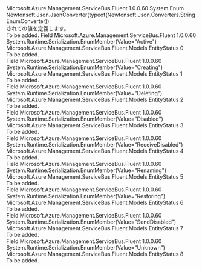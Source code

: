<Type Name="EntityStatus" FullName="Microsoft.Azure.Management.ServiceBus.Fluent.Models.EntityStatus">
  <TypeSignature Language="C#" Value="public enum EntityStatus" />
  <TypeSignature Language="ILAsm" Value=".class public auto ansi sealed EntityStatus extends System.Enum" />
  <TypeSignature Language="DocId" Value="T:Microsoft.Azure.Management.ServiceBus.Fluent.Models.EntityStatus" />
  <TypeSignature Language="VB.NET" Value="Public Enum EntityStatus" />
  <TypeSignature Language="F#" Value="type EntityStatus = " />
  <AssemblyInfo>
    <AssemblyName>Microsoft.Azure.Management.ServiceBus.Fluent</AssemblyName>
    <AssemblyVersion>1.0.0.60</AssemblyVersion>
  </AssemblyInfo>
  <Base>
    <BaseTypeName>System.Enum</BaseTypeName>
  </Base>
  <Attributes>
    <Attribute>
      <AttributeName>Newtonsoft.Json.JsonConverter(typeof(Newtonsoft.Json.Converters.StringEnumConverter))</AttributeName>
    </Attribute>
  </Attributes>
  <Docs>
    <summary>
            されての値を定義します。
            </summary>
    <remarks>To be added.</remarks>
  </Docs>
  <Members>
    <Member MemberName="Active">
      <MemberSignature Language="C#" Value="Active" />
      <MemberSignature Language="ILAsm" Value=".field public static literal valuetype Microsoft.Azure.Management.ServiceBus.Fluent.Models.EntityStatus Active = int32(0)" />
      <MemberSignature Language="DocId" Value="F:Microsoft.Azure.Management.ServiceBus.Fluent.Models.EntityStatus.Active" />
      <MemberSignature Language="VB.NET" Value="Active" />
      <MemberSignature Language="F#" Value="Active = 0" Usage="Microsoft.Azure.Management.ServiceBus.Fluent.Models.EntityStatus.Active" />
      <MemberType>Field</MemberType>
      <AssemblyInfo>
        <AssemblyName>Microsoft.Azure.Management.ServiceBus.Fluent</AssemblyName>
        <AssemblyVersion>1.0.0.60</AssemblyVersion>
      </AssemblyInfo>
      <Attributes>
        <Attribute>
          <AttributeName>System.Runtime.Serialization.EnumMember(Value="Active")</AttributeName>
        </Attribute>
      </Attributes>
      <ReturnValue>
        <ReturnType>Microsoft.Azure.Management.ServiceBus.Fluent.Models.EntityStatus</ReturnType>
      </ReturnValue>
      <MemberValue>0</MemberValue>
      <Docs>
        <summary>To be added.</summary>
      </Docs>
    </Member>
    <Member MemberName="Creating">
      <MemberSignature Language="C#" Value="Creating" />
      <MemberSignature Language="ILAsm" Value=".field public static literal valuetype Microsoft.Azure.Management.ServiceBus.Fluent.Models.EntityStatus Creating = int32(1)" />
      <MemberSignature Language="DocId" Value="F:Microsoft.Azure.Management.ServiceBus.Fluent.Models.EntityStatus.Creating" />
      <MemberSignature Language="VB.NET" Value="Creating" />
      <MemberSignature Language="F#" Value="Creating = 1" Usage="Microsoft.Azure.Management.ServiceBus.Fluent.Models.EntityStatus.Creating" />
      <MemberType>Field</MemberType>
      <AssemblyInfo>
        <AssemblyName>Microsoft.Azure.Management.ServiceBus.Fluent</AssemblyName>
        <AssemblyVersion>1.0.0.60</AssemblyVersion>
      </AssemblyInfo>
      <Attributes>
        <Attribute>
          <AttributeName>System.Runtime.Serialization.EnumMember(Value="Creating")</AttributeName>
        </Attribute>
      </Attributes>
      <ReturnValue>
        <ReturnType>Microsoft.Azure.Management.ServiceBus.Fluent.Models.EntityStatus</ReturnType>
      </ReturnValue>
      <MemberValue>1</MemberValue>
      <Docs>
        <summary>To be added.</summary>
      </Docs>
    </Member>
    <Member MemberName="Deleting">
      <MemberSignature Language="C#" Value="Deleting" />
      <MemberSignature Language="ILAsm" Value=".field public static literal valuetype Microsoft.Azure.Management.ServiceBus.Fluent.Models.EntityStatus Deleting = int32(2)" />
      <MemberSignature Language="DocId" Value="F:Microsoft.Azure.Management.ServiceBus.Fluent.Models.EntityStatus.Deleting" />
      <MemberSignature Language="VB.NET" Value="Deleting" />
      <MemberSignature Language="F#" Value="Deleting = 2" Usage="Microsoft.Azure.Management.ServiceBus.Fluent.Models.EntityStatus.Deleting" />
      <MemberType>Field</MemberType>
      <AssemblyInfo>
        <AssemblyName>Microsoft.Azure.Management.ServiceBus.Fluent</AssemblyName>
        <AssemblyVersion>1.0.0.60</AssemblyVersion>
      </AssemblyInfo>
      <Attributes>
        <Attribute>
          <AttributeName>System.Runtime.Serialization.EnumMember(Value="Deleting")</AttributeName>
        </Attribute>
      </Attributes>
      <ReturnValue>
        <ReturnType>Microsoft.Azure.Management.ServiceBus.Fluent.Models.EntityStatus</ReturnType>
      </ReturnValue>
      <MemberValue>2</MemberValue>
      <Docs>
        <summary>To be added.</summary>
      </Docs>
    </Member>
    <Member MemberName="Disabled">
      <MemberSignature Language="C#" Value="Disabled" />
      <MemberSignature Language="ILAsm" Value=".field public static literal valuetype Microsoft.Azure.Management.ServiceBus.Fluent.Models.EntityStatus Disabled = int32(3)" />
      <MemberSignature Language="DocId" Value="F:Microsoft.Azure.Management.ServiceBus.Fluent.Models.EntityStatus.Disabled" />
      <MemberSignature Language="VB.NET" Value="Disabled" />
      <MemberSignature Language="F#" Value="Disabled = 3" Usage="Microsoft.Azure.Management.ServiceBus.Fluent.Models.EntityStatus.Disabled" />
      <MemberType>Field</MemberType>
      <AssemblyInfo>
        <AssemblyName>Microsoft.Azure.Management.ServiceBus.Fluent</AssemblyName>
        <AssemblyVersion>1.0.0.60</AssemblyVersion>
      </AssemblyInfo>
      <Attributes>
        <Attribute>
          <AttributeName>System.Runtime.Serialization.EnumMember(Value="Disabled")</AttributeName>
        </Attribute>
      </Attributes>
      <ReturnValue>
        <ReturnType>Microsoft.Azure.Management.ServiceBus.Fluent.Models.EntityStatus</ReturnType>
      </ReturnValue>
      <MemberValue>3</MemberValue>
      <Docs>
        <summary>To be added.</summary>
      </Docs>
    </Member>
    <Member MemberName="ReceiveDisabled">
      <MemberSignature Language="C#" Value="ReceiveDisabled" />
      <MemberSignature Language="ILAsm" Value=".field public static literal valuetype Microsoft.Azure.Management.ServiceBus.Fluent.Models.EntityStatus ReceiveDisabled = int32(4)" />
      <MemberSignature Language="DocId" Value="F:Microsoft.Azure.Management.ServiceBus.Fluent.Models.EntityStatus.ReceiveDisabled" />
      <MemberSignature Language="VB.NET" Value="ReceiveDisabled" />
      <MemberSignature Language="F#" Value="ReceiveDisabled = 4" Usage="Microsoft.Azure.Management.ServiceBus.Fluent.Models.EntityStatus.ReceiveDisabled" />
      <MemberType>Field</MemberType>
      <AssemblyInfo>
        <AssemblyName>Microsoft.Azure.Management.ServiceBus.Fluent</AssemblyName>
        <AssemblyVersion>1.0.0.60</AssemblyVersion>
      </AssemblyInfo>
      <Attributes>
        <Attribute>
          <AttributeName>System.Runtime.Serialization.EnumMember(Value="ReceiveDisabled")</AttributeName>
        </Attribute>
      </Attributes>
      <ReturnValue>
        <ReturnType>Microsoft.Azure.Management.ServiceBus.Fluent.Models.EntityStatus</ReturnType>
      </ReturnValue>
      <MemberValue>4</MemberValue>
      <Docs>
        <summary>To be added.</summary>
      </Docs>
    </Member>
    <Member MemberName="Renaming">
      <MemberSignature Language="C#" Value="Renaming" />
      <MemberSignature Language="ILAsm" Value=".field public static literal valuetype Microsoft.Azure.Management.ServiceBus.Fluent.Models.EntityStatus Renaming = int32(5)" />
      <MemberSignature Language="DocId" Value="F:Microsoft.Azure.Management.ServiceBus.Fluent.Models.EntityStatus.Renaming" />
      <MemberSignature Language="VB.NET" Value="Renaming" />
      <MemberSignature Language="F#" Value="Renaming = 5" Usage="Microsoft.Azure.Management.ServiceBus.Fluent.Models.EntityStatus.Renaming" />
      <MemberType>Field</MemberType>
      <AssemblyInfo>
        <AssemblyName>Microsoft.Azure.Management.ServiceBus.Fluent</AssemblyName>
        <AssemblyVersion>1.0.0.60</AssemblyVersion>
      </AssemblyInfo>
      <Attributes>
        <Attribute>
          <AttributeName>System.Runtime.Serialization.EnumMember(Value="Renaming")</AttributeName>
        </Attribute>
      </Attributes>
      <ReturnValue>
        <ReturnType>Microsoft.Azure.Management.ServiceBus.Fluent.Models.EntityStatus</ReturnType>
      </ReturnValue>
      <MemberValue>5</MemberValue>
      <Docs>
        <summary>To be added.</summary>
      </Docs>
    </Member>
    <Member MemberName="Restoring">
      <MemberSignature Language="C#" Value="Restoring" />
      <MemberSignature Language="ILAsm" Value=".field public static literal valuetype Microsoft.Azure.Management.ServiceBus.Fluent.Models.EntityStatus Restoring = int32(6)" />
      <MemberSignature Language="DocId" Value="F:Microsoft.Azure.Management.ServiceBus.Fluent.Models.EntityStatus.Restoring" />
      <MemberSignature Language="VB.NET" Value="Restoring" />
      <MemberSignature Language="F#" Value="Restoring = 6" Usage="Microsoft.Azure.Management.ServiceBus.Fluent.Models.EntityStatus.Restoring" />
      <MemberType>Field</MemberType>
      <AssemblyInfo>
        <AssemblyName>Microsoft.Azure.Management.ServiceBus.Fluent</AssemblyName>
        <AssemblyVersion>1.0.0.60</AssemblyVersion>
      </AssemblyInfo>
      <Attributes>
        <Attribute>
          <AttributeName>System.Runtime.Serialization.EnumMember(Value="Restoring")</AttributeName>
        </Attribute>
      </Attributes>
      <ReturnValue>
        <ReturnType>Microsoft.Azure.Management.ServiceBus.Fluent.Models.EntityStatus</ReturnType>
      </ReturnValue>
      <MemberValue>6</MemberValue>
      <Docs>
        <summary>To be added.</summary>
      </Docs>
    </Member>
    <Member MemberName="SendDisabled">
      <MemberSignature Language="C#" Value="SendDisabled" />
      <MemberSignature Language="ILAsm" Value=".field public static literal valuetype Microsoft.Azure.Management.ServiceBus.Fluent.Models.EntityStatus SendDisabled = int32(7)" />
      <MemberSignature Language="DocId" Value="F:Microsoft.Azure.Management.ServiceBus.Fluent.Models.EntityStatus.SendDisabled" />
      <MemberSignature Language="VB.NET" Value="SendDisabled" />
      <MemberSignature Language="F#" Value="SendDisabled = 7" Usage="Microsoft.Azure.Management.ServiceBus.Fluent.Models.EntityStatus.SendDisabled" />
      <MemberType>Field</MemberType>
      <AssemblyInfo>
        <AssemblyName>Microsoft.Azure.Management.ServiceBus.Fluent</AssemblyName>
        <AssemblyVersion>1.0.0.60</AssemblyVersion>
      </AssemblyInfo>
      <Attributes>
        <Attribute>
          <AttributeName>System.Runtime.Serialization.EnumMember(Value="SendDisabled")</AttributeName>
        </Attribute>
      </Attributes>
      <ReturnValue>
        <ReturnType>Microsoft.Azure.Management.ServiceBus.Fluent.Models.EntityStatus</ReturnType>
      </ReturnValue>
      <MemberValue>7</MemberValue>
      <Docs>
        <summary>To be added.</summary>
      </Docs>
    </Member>
    <Member MemberName="Unknown">
      <MemberSignature Language="C#" Value="Unknown" />
      <MemberSignature Language="ILAsm" Value=".field public static literal valuetype Microsoft.Azure.Management.ServiceBus.Fluent.Models.EntityStatus Unknown = int32(8)" />
      <MemberSignature Language="DocId" Value="F:Microsoft.Azure.Management.ServiceBus.Fluent.Models.EntityStatus.Unknown" />
      <MemberSignature Language="VB.NET" Value="Unknown" />
      <MemberSignature Language="F#" Value="Unknown = 8" Usage="Microsoft.Azure.Management.ServiceBus.Fluent.Models.EntityStatus.Unknown" />
      <MemberType>Field</MemberType>
      <AssemblyInfo>
        <AssemblyName>Microsoft.Azure.Management.ServiceBus.Fluent</AssemblyName>
        <AssemblyVersion>1.0.0.60</AssemblyVersion>
      </AssemblyInfo>
      <Attributes>
        <Attribute>
          <AttributeName>System.Runtime.Serialization.EnumMember(Value="Unknown")</AttributeName>
        </Attribute>
      </Attributes>
      <ReturnValue>
        <ReturnType>Microsoft.Azure.Management.ServiceBus.Fluent.Models.EntityStatus</ReturnType>
      </ReturnValue>
      <MemberValue>8</MemberValue>
      <Docs>
        <summary>To be added.</summary>
      </Docs>
    </Member>
  </Members>
</Type>